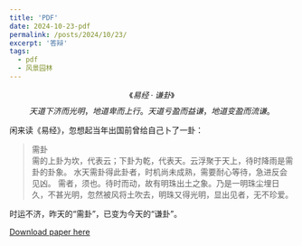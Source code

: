 ```yaml
---
title: 'PDF'
date: 2024-10-23-pdf
permalink: /posts/2024/10/23/
excerpt: '答辩'
tags:
  - pdf
  - 风景园林
---
```


$$《易经·谦卦》$$
$$天道下济而光明，地道卑而上行。天道亏盈而益谦，地道变盈而流谦。$$

闲来读《易经》，忽想起当年出国前曾给自己卜了一卦：
>需卦   
>需的上卦为坎，代表云；下卦为乾，代表天。云浮聚于天上，待时降雨是需卦的卦象。
>水天需卦得此卦者，时机尚未成熟，需要耐心等待，急进反会见凶。
>需者，须也。待时而动，故有明珠出土之象。乃是一明珠尘埋日久，不甚光明，忽然被风将土吹去，明珠又得光明，显出见者，无不珍爱。

时运不济，昨天的“需卦”，已变为今天的“谦卦”。

[Download paper here](https://github.com/lostagex/lostagex.github.io/blob/master/files/徐昇_1023.pdf)

